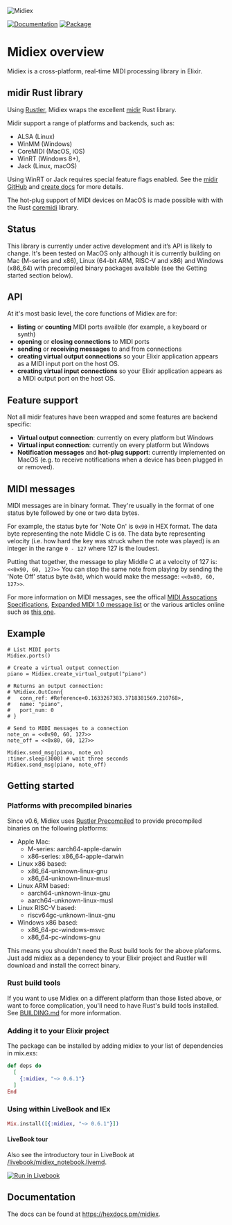 ![Midiex](assets/midiex_logo_wide.png)

[![Documentation](http://img.shields.io/badge/hex.pm-docs-green.svg?style=flat)](https://hexdocs.pm/midiex)
[![Package](https://img.shields.io/hexpm/v/supercollider.svg)](https://hex.pm/packages/midiex)

# Midiex overview
Midiex is a cross-platform, real-time MIDI processing library in Elixir.

## midir Rust library
Using [Rustler](https://github.com/rusterlium/rustler), Midiex wraps the excellent [midir](https://github.com/Boddlnagg/midir) Rust library.

Midir support a range of platforms and backends, such as:

- ALSA (Linux)
- WinMM (Windows)
- CoreMIDI (MacOS, iOS)
- WinRT (Windows 8+), 
- Jack (Linux, macOS) 

Using WinRT or Jack requires special feature flags enabled. See the [midir GitHub](https://github.com/Boddlnagg/midir) and [create docs](https://docs.rs/crate/midir/latest) for more details.

The hot-plug support of MIDI devices on MacOS is made possible with with the Rust [coremidi](https://github.com/chris-zen/coremidi) library.

## Status
This library is currently under active development and it’s API is likely to change. It's been tested on MacOS only although it is currently building on Mac (M-series and x86), Linux (64-bit ARM, RISC-V and x86) and Windows (x86_64) with precompiled binary packages available (see the Getting started section below).

## API
At it's most basic level, the core functions of Midiex are for:
- **listing** or **counting** MIDI ports availble (for example, a keyboard or synth)
- **opening** or **closing connections** to MIDI ports
- **sending** or **receiving messages** to and from connections
- **creating virtual output connections** so your Elixir application appears as a MIDI input port on the host OS.
- **creating virtual input connections** so your Elixir application appears as a MIDI output port on the host OS.

## Feature support
Not all midir features have been wrapped and some features are backend specific:
- **Virtual output connection**: currently on every platform but Windows
- **Virtual input connection**: currently on every platform but Windows
- **Notification messages** and **hot-plug support**: currently implemented on MacOS (e.g. to receive notifications when a device has been plugged in or removed).

## MIDI messages
MIDI messages are in binary format. They're usually in the format of one status byte followed by one or two data bytes.

For example, the status byte for 'Note On' is `0x90` in HEX format. The data byte representing the note Middle C is `60`. The data byte representing velocity (i.e. how hard the key was struck when the note was played) is an integer in the range `0 - 127` where 127 is the loudest.

Putting that together, the message to play Middle C at a velocity of 127 is: `<<0x90, 60, 127>>`
You can stop the same note from playing by sending the 'Note Off' status byte `0x80`, which would make the message: `<<0x80, 60, 127>>`.

For more information on MIDI messages, see the offical [MIDI Assocations Specifications](https://www.midi.org/specifications), [Expanded MIDI 1.0 message list](https://www.midi.org/specifications-old/item/table-2-expanded-messages-list-status-bytes) or the various articles online such as [this one](https://www.songstuff.com/recording/article/midi_message_format/).

## Example
```
# List MIDI ports
Midiex.ports()

# Create a virtual output connection
piano = Midiex.create_virtual_output("piano")

# Returns an output connection:
# %Midiex.OutConn{
#   conn_ref: #Reference<0.1633267383.3718381569.210768>,
#   name: "piano",
#   port_num: 0
# }

# Send to MIDI messages to a connection
note_on = <<0x90, 60, 127>>
note_off = <<0x80, 60, 127>>

Midiex.send_msg(piano, note_on)
:timer.sleep(3000) # wait three seconds
Midiex.send_msg(piano, note_off)
```

## Getting started

### Platforms with precompiled binaries 
Since v0.6, Midiex uses [Rustler Precompiled](https://dashbit.co/blog/rustler-precompiled) to provide precompiled binaries on the following platforms:

- Apple Mac:
    - M-series: aarch64-apple-darwin
    - x86-series: x86_64-apple-darwin
- Linux x86 based:
    - x86_64-unknown-linux-gnu
    - x86_64-unknown-linux-musl
- Linux ARM based:
    - aarch64-unknown-linux-gnu
    - aarch64-unknown-linux-musl
- Linux RISC-V based:
    - riscv64gc-unknown-linux-gnu
- Windows x86 based:
    - x86_64-pc-windows-msvc
    - x86_64-pc-windows-gnu

This means you shouldn't need the Rust build tools for the above plaforms. Just add midiex as a dependency to your Elixir project and Rustler will download and install the correct binary.

### Rust build tools
If you want to use Midiex on a different platform than those listed above, or want to force complication, you'll need to have Rust's build tools installed. See [BUILDING.md](BUILDING.md) for more information.

### Adding it to your Elixir project
The package can be installed by adding midiex to your list of dependencies in mix.exs:
```elixir
def deps do
  [
    {:midiex, "~> 0.6.1"}
  ]
End
```

### Using within LiveBook and IEx
```elixir
Mix.install([{:midiex, "~> 0.6.1"}])
```

#### LiveBook tour
Also see the introductory tour in LiveBook at [/livebook/midiex_notebook.livemd](https://github.com/haubie/midiex/blob/main/livebook/midiex_notebook.livemd).

[![Run in Livebook](https://livebook.dev/badge/v1/blue.svg)](https://livebook.dev/run?url=https%3A%2F%2Fgithub.com%2Fhaubie%2Fmidiex%2Fblob%2Fmain%2Flivebook%2Fmidiex_notebook.livemd)

## Documentation
The docs can be found at https://hexdocs.pm/midiex.



